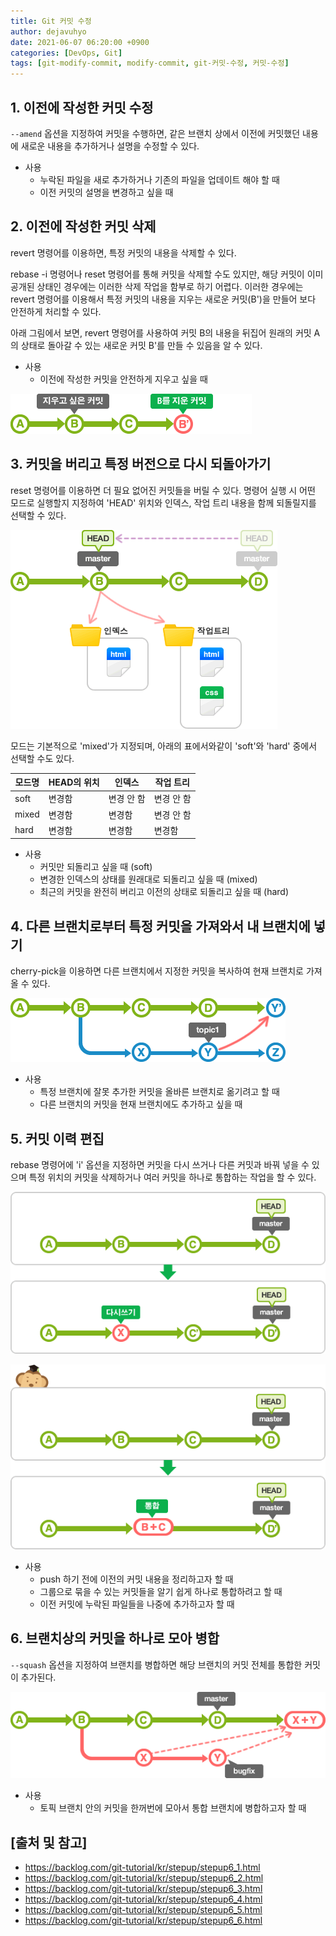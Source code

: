 ```yaml
---
title: Git 커밋 수정
author: dejavuhyo
date: 2021-06-07 06:20:00 +0900
categories: [DevOps, Git]
tags: [git-modify-commit, modify-commit, git-커밋-수정, 커밋-수정]
---
```


## 1. 이전에 작성한 커밋 수정
`--amend` 옵션을 지정하여 커밋을 수행하면, 같은 브랜치 상에서 이전에 커밋했던 내용에 새로운 내용을 추가하거나 설명을 수정할 수 있다.

* 사용
  - 누락된 파일을 새로 추가하거나 기존의 파일을 업데이트 해야 할 때
  - 이전 커밋의 설명을 변경하고 싶을 때

## 2. 이전에 작성한 커밋 삭제
revert 명령어를 이용하면, 특정 커밋의 내용을 삭제할 수 있다.

rebase -i 명령어나 reset 명령어를 통해 커밋을 삭제할 수도 있지만, 해당 커밋이 이미 공개된 상태인 경우에는 이러한 삭제 작업을 함부로 하기 어렵다. 이러한 경우에는 revert 명령어를 이용해서 특정 커밋의 내용을 지우는 새로운 커밋(B')을 만들어 보다 안전하게 처리할 수 있다.

아래 그림에서 보면, revert 명령어를 사용하여 커밋 B의 내용을 뒤집어 원래의 커밋 A의 상태로 돌아갈 수 있는 새로운 커밋 B'를 만들 수 있음을 알 수 있다.

* 사용
  - 이전에 작성한 커밋을 안전하게 지우고 싶을 때

![delete](/assets/img/2021-06-07-git-modify-commit/delete.png)

## 3. 커밋을 버리고 특정 버전으로 다시 되돌아가기
reset 명령어를 이용하면 더 필요 없어진 커밋들을 버릴 수 있다. 명령어 실행 시 어떤 모드로 실행할지 지정하여 'HEAD' 위치와 인덱스, 작업 트리 내용을 함께 되돌릴지를 선택할 수 있다.

![reset](/assets/img/2021-06-07-git-modify-commit/reset.png)

모드는 기본적으로 'mixed'가 지정되며, 아래의 표에서와같이 'soft'와 'hard' 중에서 선택할 수도 있다.

| 모드명 | HEAD의 위치 | 인덱스 | 작업 트리 |
|-----|-----|-----|-----|
| soft | 변경함 | 변경 안 함 | 변경 안 함 |
| mixed | 변경함 | 변경함 | 변경 안 함 |
| hard | 변경함 | 변경함 | 변경함 |

* 사용
  - 커밋만 되돌리고 싶을 때 (soft)
  - 변경한 인덱스의 상태를 원래대로 되돌리고 싶을 때 (mixed)
  - 최근의 커밋을 완전히 버리고 이전의 상태로 되돌리고 싶을 때 (hard)

## 4. 다른 브랜치로부터 특정 커밋을 가져와서 내 브랜치에 넣기
cherry-pick을 이용하면 다른 브랜치에서 지정한 커밋을 복사하여 현재 브랜치로 가져올 수 있다.

![cherry-pick](/assets/img/2021-06-07-git-modify-commit/cherry-pick.png)

* 사용
  - 특정 브랜치에 잘못 추가한 커밋을 올바른 브랜치로 옮기려고 할 때
  - 다른 브랜치의 커밋을 현재 브랜치에도 추가하고 싶을 때

## 5. 커밋 이력 편집
rebase 명령어에 'i' 옵션을 지정하면 커밋을 다시 쓰거나 다른 커밋과 바꿔 넣을 수 있으며 특정 위치의 커밋을 삭제하거나 여러 커밋을 하나로 통합하는 작업을 할 수 있다.

![rewrite](/assets/img/2021-06-07-git-modify-commit/rewrite.png)

![integration](/assets/img/2021-06-07-git-modify-commit/integration.png)

* 사용
  - push 하기 전에 이전의 커밋 내용을 정리하고자 할 때
  - 그룹으로 묶을 수 있는 커밋들을 알기 쉽게 하나로 통합하려고 할 때
  - 이전 커밋에 누락된 파일들을 나중에 추가하고자 할 때

## 6. 브랜치상의 커밋을 하나로 모아 병합
`--squash` 옵션을 지정하여 브랜치를 병합하면 해당 브랜치의 커밋 전체를 통합한 커밋이 추가된다.

![squash](/assets/img/2021-06-07-git-modify-commit/squash.png)

* 사용
  - 토픽 브랜치 안의 커밋을 한꺼번에 모아서 통합 브랜치에 병합하고자 할 때

## [출처 및 참고]
* <https://backlog.com/git-tutorial/kr/stepup/stepup6_1.html>
* <https://backlog.com/git-tutorial/kr/stepup/stepup6_2.html>
* <https://backlog.com/git-tutorial/kr/stepup/stepup6_3.html>
* <https://backlog.com/git-tutorial/kr/stepup/stepup6_4.html>
* <https://backlog.com/git-tutorial/kr/stepup/stepup6_5.html>
* <https://backlog.com/git-tutorial/kr/stepup/stepup6_6.html>
